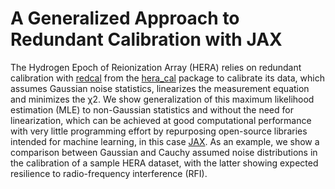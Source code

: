 
# A Generalized Approach to Redundant Calibration with JAX

The Hydrogen Epoch of Reionization Array (HERA) relies on redundant calibration with [redcal](https://github.com/HERA-Team/hera_cal/blob/master/hera_cal/redcal.py) from the [hera_cal](https://github.com/HERA-Team/hera_cal) package to calibrate its data, which assumes Gaussian noise statistics, linearizes the measurement equation and minimizes the χ2. We show generalization of this maximum likelihood estimation (MLE) to non-Gaussian statistics and without the need for linearization, which can be achieved at good computational performance with very little programming effort by repurposing open-source libraries intended for machine learning, in this case [JAX](https://github.com/google/jax). As an example, we show a comparison between Gaussian and Cauchy assumed noise distributions in the calibration of a sample HERA dataset, with the latter showing expected resilience to radio-frequency interference (RFI).
